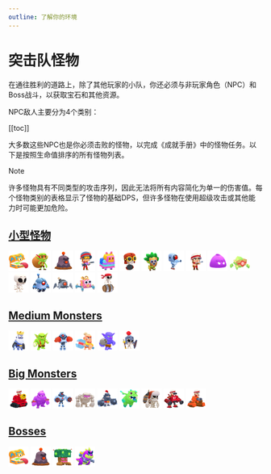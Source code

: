 ```yaml
---
outline: 了解你的环境
---
```


# 突击队怪物

在通往胜利的道路上，除了其他玩家的小队，你还必须与非玩家角色（NPC）和Boss战斗，以获取宝石和其他资源。

NPC敌人主要分为4个类别：

[[toc]]

大多数这些NPC也是你必须击败的怪物，以完成《成就手册》中的怪物任务。以下是按照生命值排序的所有怪物列表。

> [!NOTE]
> 许多怪物具有不同类型的攻击序列，因此无法将所有内容简化为单一的伤害值。每个怪物类别的表格显示了怪物的基础DPS，但许多怪物在使用超级攻击或其他能力时可能更加危险。

## [小型怪物](/sb/monsters_small)

<div id="banner">
    <div class="" style="display: inline-block;">
        <img src="../assets/sb_enemies_1_chest-imposter-epic.png"  width="40" height="40" />
    </div>
    <div class="" style="display: inline-block;">
        <img src="../assets/sb_enemies_1_loot-goblin.png"  width="40" height="40" />
    </div>
    <div class="" style="display: inline-block;">
        <img src="../assets/sb_enemies_1_mini-mole.png"  width="40" height="40" />
    </div>
    <div class="" style="display: inline-block;">
        <img src="../assets/sb_enemies_1_elite-rifleman.png"  width="40" height="40" />
    </div>
    <div class="" style="display: inline-block;">
        <img src="../assets/sb_enemies_1_pinata.png"  width="40" height="40" />
    </div>
    <div class="" style="display: inline-block;">
        <img src="../assets/sb_enemies_1_bomber.png"  width="40" height="40" />
    </div>
    <div class="" style="display: inline-block;">
        <img src="../assets/sb_enemies_1_dart-goblin.png"  width="40" height="40" />
    </div>
    <div class="" style="display: inline-block;">
        <img src="../assets/sb_enemies_1_sniper-robot.png"  width="40" height="40" />
    </div>
    <div class="" style="display: inline-block;">
        <img src="../assets/sb_enemies_1_riffleman.png"  width="40" height="40" />
    </div>
    <div class="" style="display: inline-block;">
        <img src="../assets/sb_enemies_1_elixir-blob.png"  width="40" height="40" />
    </div>
    <div class="" style="display: inline-block;">
        <img src="../assets/sb_enemies_1_crystal-critter.png"  width="40" height="40" />
    </div>
    <div class="" style="display: inline-block;">
        <img src="../assets/sb_enemies_1_skeleton.png"  width="40" height="40" />
    </div>
    <div class="" style="display: inline-block;">
        <img src="../assets/sb_enemies_1_tiny-robot.png"  width="40" height="40" />
    </div>
    <div class="" style="display: inline-block;">
        <img src="../assets/sb_enemies_1_bomb-critter.png"  width="40" height="40" />
    </div>
    <div class="" style="display: inline-block;">
        <img src="../assets/sb_enemies_1_gift-critter.png"  width="40" height="40" />
    </div>
    <div class="" style="display: inline-block;">
        <img src="../assets/sb_enemies_1_wall-breaker.png"  width="40" height="40" />
    </div>
</div>

## [Medium Monsters](/sb/monsters_medium)

<div id="banner">
    <div class="" style="display: inline-block;">
        <img src="../assets/sb_enemies_1_royal-ghost.png"  width="40" height="40" />
    </div>
    <div class="" style="display: inline-block;">
        <img src="../assets/sb_enemies_1_uncaged-goblin.png"  width="40" height="40" />
    </div>
    <div class="" style="display: inline-block;">
        <img src="../assets/sb_enemies_1_boxer-robot.png"  width="40" height="40" />
    </div>
    <div class="" style="display: inline-block;">
        <img src="../assets/sb_enemies_1_warrior.png"  width="40" height="40" />
    </div>
    <div class="" style="display: inline-block;">
        <img src="../assets/sb_enemies_1_bowler.png"  width="40" height="40" />
    </div>
    <div class="" style="display: inline-block;">
        <img src="../assets/sb_enemies_1_guard.png"  width="40" height="40" />
    </div>
</div>

## [Big Monsters](/sb/monsters_big)

<div id="banner">
    <div class="" style="display: inline-block;">
        <img src="../assets/sb_enemies_1_rain-maker.png"  width="40" height="40" />
    </div>
    <div class="" style="display: inline-block;">
        <img src="../assets/sb_enemies_1_elixir-golem.png"  width="40" height="40" />
    </div>
    <div class="" style="display: inline-block;">
        <img src="../assets/sb_enemies_1_boss-robot.png"  width="40" height="40" />
    </div>
    <div class="" style="display: inline-block;">
        <img src="../assets/sb_enemies_1_golem.png"  width="40" height="40" />
    </div>
    <div class="" style="display: inline-block;">
        <img src="../assets/sb_enemies_1_mega-knight.png"  width="40" height="40" />
    </div>
    <div class="" style="display: inline-block;">
        <img src="../assets/sb_enemies_1_baby-dragon.png"  width="40" height="40" />
    </div>
    <div class="" style="display: inline-block;">
        <img src="../assets/sb_enemies_1_giant-skeleton.png"  width="40" height="40" />
    </div>
    <div class="" style="display: inline-block;">
        <img src="../assets/sb_enemies_1_mech.png"  width="40" height="40" />
    </div>
    <div class="" style="display: inline-block;">
        <img src="../assets/sb_enemies_1_scorcher.png"  width="40" height="40" />
    </div>
</div>

## [Bosses](/sb/monsters_bosses)

<div id="banner">
    <div class="" style="display: inline-block;">
        <img src="../assets/sb_enemies_1_chest-menace.png"  width="40" height="40" />
    </div>
    <div class="" style="display: inline-block;">
        <img src="../assets/sb_enemies_1_mega-mole.png"  width="40" height="40" />
    </div>
    <div class="" style="display: inline-block;">
        <img src="../assets/sb_enemies_1_tree-giant.png"  width="40" height="40" />
    </div>
    <div class="" style="display: inline-block;">
        <img src="../assets/sb_enemies_1_kaiju.png"  width="40" height="40" />
    </div>
</div>
